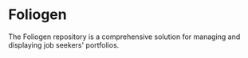 # Foliogen
The Foliogen repository is a comprehensive solution for managing and displaying job seekers' portfolios.

